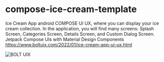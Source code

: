 # compose-ice-cream-template
Ice Cream App android COMPOSE UI UX, where you can display your ice cream collection. In the application, you will find many screens: Splash Screen, Categories Screen, Details Screen, and Custom Dialog Screen.    Jetpack Compose UIs with Material Design Components  https://www.boltuix.com/2022/01/ice-cream-app-ui-ux.html




<img src="https://blogger.googleusercontent.com/img/a/AVvXsEi4uYpaBNaBN6CySlazOdibRoTAriCrdt7-HMpOw59DJYmqa49Om4_Lpwu0R3ze1_83-zkxtYMjamGifNZTMTf6MV7b338GRNdlu9PJHjofXC3zhagPCJVsdSZQ_n3eFyQ7sJbtXqtlBpgZi_Ig9_6vA7sLnOm2n09jrfNg4QG30n-e4Cjzw8TqCd65=w640-h360" alt="BOLT UIX" >
